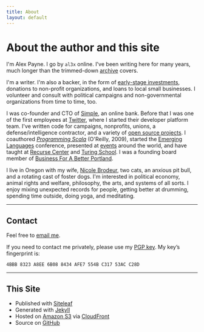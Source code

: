 ```yaml
---
title: About
layout: default
---
```


# About the author and this site

I'm Alex Payne. I go by `al3x` online. I've been writing here for many years, much longer than the trimmed-down [archive](https://al3x.net/archive.html) covers.

I'm a writer. I'm also a backer, in the form of [early-stage investments](https://angel.co/al3xpayne), donations to non-profit organizations, and loans to local small businesses. I volunteer and consult with political campaigns and non-governmental organizations from time to time, too.

I was co-founder and CTO of [Simple](https://www.simple.com/), an online bank. Before that I was one of the first employees at [Twitter](https://twitter.com/al3x), where I started their developer platform team. I've written code for campaigns, nonprofits, unions, a defense/intelligence contractor, and a variety of [open source projects](https://github.com/al3x). I coauthored _[Programming Scala](http://shop.oreilly.com/product/0636920033073.do)_ (O'Reilly, 2009), started the [Emerging Languages](https://al3x.net/2014/09/16/thoughts-on-five-years-of-emerging-languages.html) conference, presented at [events](/events.html) around the world, and have taught at [Recurse Center](https://www.recurse.com/) and [Turing School](http://turing.io/). I was a founding board member of [Business For A Better Portland](https://www.bbpdx.org/).

I live in Oregon with my wife, [Nicole Brodeur](http://nicoleabrodeur.com), two cats, an anxious pit bull, and a rotating cast of foster dogs. I'm interested in political economy, animal rights and welfare, philosophy, the arts, and systems of all sorts. I enjoy mixing unexpected records for people, getting better at drumming, spending time outside, doing yoga, and meditating.

- - -

## Contact

Feel free to [email me](mailto:al3x@al3x.net).

If you need to contact me privately, please use my [PGP key](/al3x.asc). My key’s fingerprint is:

    4BBB 8323 A8EE 6B08 8434 AFE7 554B C317 53AC C28D

- - -

## This Site

* Published with [Siteleaf](https://www.siteleaf.com)
* Generated with [Jekyll](http://jekyllrb.com/)
* Hosted on [Amazon S3](https://aws.amazon.com/s3/) via [CloudFront](https://aws.amazon.com/cloudfront/)
* Source on [GitHub](https://github.com/al3x/al3x.net)
